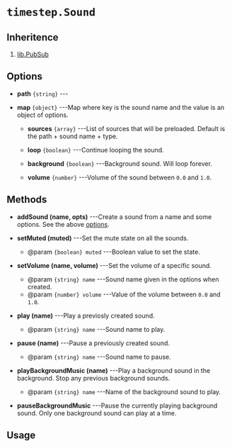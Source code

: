 # `timestep.Sound`

## Inheritence

1. [lib.PubSub](./lib-pubsub.md)

## Options

* __path__ `{string}` ---

* __map__ `{object}` ---Map where key is the sound name and the value is an object of options.
	
	* __sources__ `{array}` ---List of sources that will be preloaded. Default is the path + sound name + type.

	* __loop__ `{boolean}` ---Continue looping the sound.

	* __background__ `{boolean}` ---Background sound. Will loop forever.

	* __volume__ `{number}` ---Volume of the sound between `0.0` and `1.0`.

## Methods

* __addSound (name, opts)__ ---Create a sound from a name and some options. See the above [options](#options).

* __setMuted (muted)__ ---Set the mute state on all the sounds.
	* @param `{boolean} muted` ---Boolean value to set the state.

* __setVolume (name, volume)__ ---Set the volume of a specific sound.
	* @param `{string} name` ---Sound name given in the options when created.
	* @param `{number} volume` ---Value of the volume between `0.0` and `1.0`.

* __play (name)__ ---Play a previosly created sound.
	* @param `{string} name` ---Sound name to play.

* __pause (name)__ ---Pause a previously created sound.
	* @param `{string} name` ---Sound name to pause.

* __playBackgroundMusic (name)__ ---Play a background sound in the background. Stop any previous background sounds.
	* @param `{string} name` ---Name of the background sound to play.

* __pauseBackgroundMusic__ ---Pause the currently playing background sound. Only one background sound can play at a time.

## Usage


